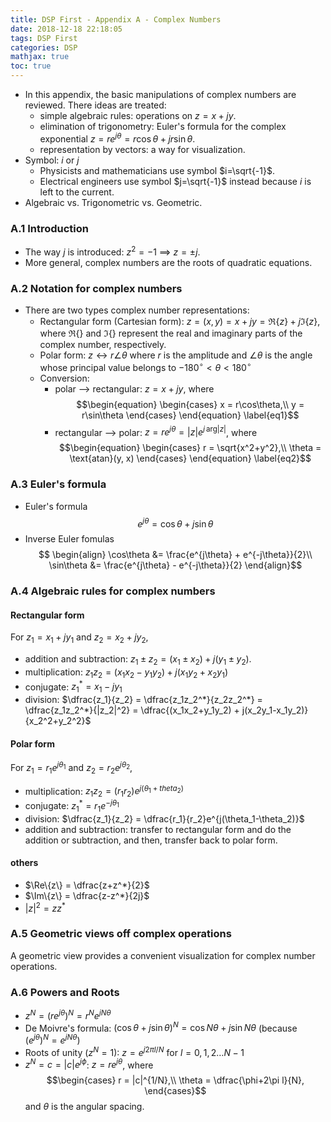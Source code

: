 ```yaml
---
title: DSP First - Appendix A - Complex Numbers
date: 2018-12-18 22:18:05
tags: DSP First
categories: DSP
mathjax: true
toc: true
---
```


- In this appendix, the basic manipulations of complex numbers are reviewed. There ideas are treated:
  - simple algebraic rules: operations on $z = x+jy$.
  - elimination of trigonometry: Euler's formula for the complex exponential $z = re^{j\theta}=r\cos\theta+jr\sin\theta$.
  - representation by vectors: a way for visualization.
- Symbol: $i$ or $j$
  - Physicists and mathematicians use symbol $i=\sqrt{-1}$.
  - Electrical engineers use symbol $j=\sqrt{-1}$ instead because $i$ is left to the current.
- Algebraic vs. Trigonometric vs. Geometric.

### A.1 Introduction
- The way $j$ is introduced: $z^2=-1$ ==> $z=\pm j$.
- More general, complex numbers are the roots of quadratic equations.

### A.2 Notation for complex numbers
- There are two types complex number representations:
  - Rectangular form (Cartesian form): $z = (x, y) = x + jy = \Re \{ z \}  + j\Im\{z\}$, where $\Re\{\}$ and $\Im\{\}$ represent the real and imaginary parts of the complex number, respectively.
  - Polar form: $z \leftrightarrow r\angle\theta$ where $r$ is the amplitude and $\angle\theta$ is the angle whose principal value belongs to $-180^{\circ}<\theta < 180^{\circ}$
  - Conversion:
    - polar --> rectangular: $z=x + jy$, where
       $$\begin{equation}
	        \begin{cases}
	        x = r\cos\theta,\\
			y = r\sin\theta
			\end{cases}
	   \end{equation}	\label{eq1}$$
	- rectangular --> polar: $z = re^{j\theta}=|z|e^{j\, \text{arg}|z|}$, where
	   $$\begin{equation}
	        \begin{cases}
	        r = \sqrt{x^2+y^2},\\
			\theta = \text{atan}(y, x)
			\end{cases}
	   \end{equation}	\label{eq2}$$

### A.3 Euler's formula
- Euler's formula
$$ \begin{equation} e^{j\theta} = \cos{\theta} + j\sin\theta \end{equation}\label{Euler} $$
- Inverse Euler fomulas
$$ \begin{align}
      \cos\theta &= \frac{e^{j\theta} + e^{-j\theta}}{2}\\
      \sin\theta &= \frac{e^{j\theta} - e^{-j\theta}}{2}
   \end{align}$$

### A.4 Algebraic rules for complex numbers
#### Rectangular form
For $z_1 = x_1 + jy_1$ and $z_2 = x_2+jy_2$, 

- addition and subtraction: $z_1 \pm z_2 = (x_1 \pm x_2) + j(y_1 \pm y_2)$.
- multiplication: $z_1 z_2 = (x_1 x_2-y_1 y_2)+j(x_1 y_2+x_2 y_1)$
- conjugate: $z_1^* = x_1 - jy_1$
- division: $\dfrac{z_1}{z_2} = \dfrac{z_1z_2^*}{z_2z_2^*} = \dfrac{z_1z_2^*}{|z_2|^2} = \dfrac{(x_1x_2+y_1y_2) + j(x_2y_1-x_1y_2)}{x_2^2+y_2^2}$

#### Polar form
For $z_1 = r_1e^{j\theta_1}$ and $z_2 = r_2e^{j\theta_2}$,

- multiplication: $z_1z_2 = (r_1r_2)e^{j(\theta_1+theta_2)}$
- conjugate: $z_1^* = r_1e^{-j\theta_1}$
- division: $\dfrac{z_1}{z_2} = \dfrac{r_1}{r_2}e^{j(\theta_1-\theta_2)}$
- addition and subtraction: transfer to rectangular form and do the addition or subtraction, and then, transfer back to polar form.

#### others
- $\Re\{z\} = \dfrac{z+z^*}{2}$
- $\Im\{z\} = \dfrac{z-z^*}{2j}$
- $|z|^2 = zz^*$

### A.5 Geometric views off complex operations
A geometric view provides a convenient visualization for complex number operations.

### A.6 Powers and Roots
- $z^N = (re^{j\theta})^N = r^Ne^{jN\theta}$
- De Moivre's formula: $(\cos\theta + j\sin\theta)^N = \cos N\theta + j\sin N\theta$ (because $(e^{j\theta})^N = e^{jN\theta}$)
- Roots of unity ($z^N=1$): $z=e^{j2\pi l/N}$ for $l=0,1,2\dots N-1$
- $z^N=c=|c|e^{j\phi}$: $z=re^{j\theta}$, where
  $$\begin{cases}
  r = |c|^{1/N},\\
  \theta = \dfrac{\phi+2\pi l}{N},
  \end{cases}$$
  and $\theta$ is the angular spacing.


<!-- the famous matter-energy equation $\eqref{eq1}$ proposed by Einstein ...-->
